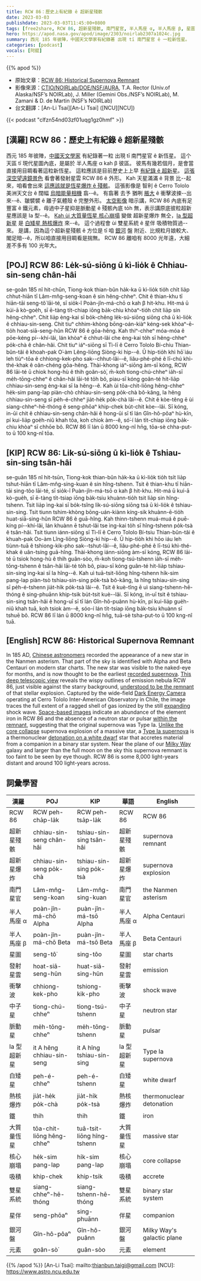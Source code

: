 ```yaml
---
title: RCW 86：歷史上有紀錄 ê 超新星殘骸
date: 2023-03-03
publishdate: 2023-03-03T11:45:00+0800
tags: [free2share, RCW 86, 超新星殘骸, 南門星官, 半人馬座 α, 半人馬座 β, 星圖, 發射星雲, 衝擊波, 中子星, 脈動星, Ia 型超新星, 白矮星, 熱核爆炸, 鐵, 大質量恆星, 核心崩塌, 吸積, 雙星系統, 星伴, 超新星爆炸, 銀河盤, 元素]
hero: https://apod.nasa.gov/apod/image/2303/noirlab2307a1024c.jpg
summary: 西元 185 年彼陣，中國天文學家有紀錄著 出現 tī 南門星官 ê 一粒新恆星。
categories: [podcast]
vocals: [阿錕]
---
```


{{% apod %}}

- 原始文章：[RCW 86: Historical Supernova Remnant](https://apod.nasa.gov/apod/ap230303.html)
- 影像來源：[CTIO/NOIRLab/DOE/NSF/AURA](https://noirlab.edu/public/), T.A. Rector (Univ.of Alaska/NSF’s NOIRLab), J. Miller (Gemini Obs./NSF’s NOIRLab), M. Zamani & D. de Martin (NSF’s NOIRLab)
- 台文翻譯：[An-Li Tsai][An-Li Tsai] ([NCU][NCU])

{{< podcast "clfzn54nd03zf01uqg1gz0hmf" >}}

## [漢羅] RCW 86：歷史上有紀錄 ê 超新星殘骸
西元 185 年彼陣，[中國天文學家][Chinese astronomers] 有紀錄著一粒 出現 tī 南門星官 ê 新恆星。
這个天區 tī 現代星圖內底，是屬於 半人馬座 α kah β 彼區。
彼馬有幾若個月，是會當直接用目睭看著這粒新恆星。
這粒應該是目前歷史上上早 [有紀錄 ê 超新星][recorded supernova]。
[這張深空望遠鏡景色][This deep telescopic view] 看會著發射星雲 RCW 86 ê 外形。
Kah 天星滿滿 ê 背景 比--起來，咱看會出來 [這應該就是恆星爆炸 ê 殘骸][understood to be the remnant]。
這張影像是 智利 ê Cerro Tololo 美洲天文台 ê 闊幅 [烏暗能量相機][Dark Energy Camera] 翕--ê。
有翕著 去予 猶咧 [脹大][expanding] ê 衝擊波捒--出來--ê、皺襞襞 ê 離子氣體殼 ê 完整外形。
[太空影像][Space-based images] 暗示講，RCW 86 內底有足豐富 ê 鐵元素，毋過中子星抑是脈動星 ê 殘骸內底 to̍h 無，表示講原底彼粒超新星應該是 Ia 型--ê。
[Kah ùi 大質量恆星 核心崩塌][Unlike the core collapse] 變做 超新星爆炸 無仝，[Ia 型超新星][Type Ia supernova] 是 [白矮星 熱核爆炸][detonation on a white dwarf] 來--ê。
這个過程會 ùi 雙星系統 ê 星伴 吸積物質過--來。
是講，因為這个超新星殘骸 ê 方位是 tī 咱 [銀河][Milky Way] 盤 附近、比規粒月娘較大、閣足暗--ê，所以咱直接用目睭看是揣無。
RCW 86 離咱有 8000 光年遠，大細差不多有 100 光年大。

## [POJ] RCW 86: Le̍k-sú-siōng ū kì-lio̍k ê Chhiau-sin-seng chân-hâi
se-goân 185 nî hit-chūn, Tiong-kok thian-bûn ha̍k-ka ū kì-lio̍k tio̍h chi̍t lia̍p chhut-hiān tī Lâm-mn̂g-seng-koan ê sin hêng-chheⁿ.
Chit ê thian-khu tī hiān-tāi seng-tô͘ lāi-té, sī sio̍k-î Poàn-jîn-má-chō α kah β hit-khu.
Hit-má ū kúi-ā kò-goe̍h, sī ē-tàng ti̍t-chiap iōng ba̍k-chiu khòaⁿ-tio̍h chit lia̍p sin hêng-chheⁿ.
Chit lia̍p èng-kai sī bo̍k-chêng le̍k-sú-siōng siōng chá ū kì-lio̍k ê chhiau-sin-seng.
Chit tiuⁿ chhim-khòng bōng-oán-kiàⁿ kéng-sek khòaⁿ-ē-tio̍h hoat-siā-seng-hûn RCW 86 ê gōa-hêng.
Kah thiⁿ-chheⁿ móa-móa ê pōe-kéng pí--khí-lâi, lán khòaⁿ ē chhut-lâi che èng-kai to̍h sī hêng-chheⁿ po̍k-chà ê chân-hâi.
Chit tiuⁿ iáⁿ-siōng sī Tì-lī ê Cerro Tololo Bí-chiu Thian-bûn-tâi ê khoah-pak O͘-àm Lêng-liōng Siòng-ki hip--ê.
Ū hip-tio̍h khì hō͘ iáu leh tiùⁿ-tōa ê chhiong-kek-pho sak--chhut-lâi--ê, liâu-phé-phé ê lī-chú khì-thé-khak ê oân-chéng gōa-hêng.
Thài-khong iáⁿ-siōng àm-sī kóng, RCW 86 lāi-té ū chiok hong-hù ê thih goân-sò͘, m̄-koh tiong-chú-chheⁿ ia̍h-sī me̍h-tōng-chheⁿ ê chân-hâi lāi-té to̍h bô, piau-sī kóng goân-té hit-lia̍p chhiau-sin-seng èng-kai sī Ia hêng--ê.
Kah ùi tōa-chit-liōng hêng-chheⁿ he̍k-sim pang-lap piàn-chò chhiau-sin-seng po̍k-chà bô-kâng, Ia hêng chhiau-sin-seng sī pe̍h-é-chheⁿ jia̍t-he̍k po̍k-chà lâi--ê.
Chit ê kòe-têng ē ùi siang-chheⁿ-hē-thóng ê seng-phōaⁿ khip-chek bu̍t-chit kòe--lâi.
Sī kóng, in-ūi chit ê chhiau-sin-seng chân-hâi ê hong-ūi sī tī lán Gîn-hô-pôaⁿ hù-kīn, pí kui-lia̍p goe̍h-niû khah tōa, koh chiok àm--ê, só͘-í lán ti̍t-chiap iōng ba̍k-chiu khòaⁿ sī chhōe bô.
RCW 86 lī lán ū 8000 kng-nî hn̄g, tōa-sè chha-put-to ū 100 kng-nî tōa.

## [KIP] RCW 86: Li̍k-sú-siōng ū kì-lio̍k ê Tshiau-sin-sing tsân-hâi
se-guân 185 nî hit-tsūn, Tiong-kok thian-bûn ha̍k-ka ū kì-lio̍k tio̍h tsi̍t lia̍p tshut-hiān tī Lâm-mn̂g-sing-kuan ê sin hîng-tshenn.
Tsit ê thian-khu tī hiān-tāi sing-tôo lāi-té, sī sio̍k-î Puàn-jîn-má-tsō α kah β hit-khu.
Hit-má ū kuí-ā kò-gue̍h, sī ē-tàng ti̍t-tsiap iōng ba̍k-tsiu khuànn-tio̍h tsit lia̍p sin hîng-tshenn.
Tsit lia̍p ìng-kai sī bo̍k-tsîng li̍k-sú-siōng siōng tsá ū kì-lio̍k ê tshiau-sin-sing.
Tsit tiunn tshim-khòng bōng-uán-kiànn kíng-sik khuànn-ē-tio̍h huat-siā-sing-hûn RCW 86 ê guā-hîng.
Kah thinn-tshenn muá-muá ê puē-kíng pí--khí-lâi, lán khuànn ē tshut-lâi tse ìng-kai to̍h sī hîng-tshenn po̍k-tsà ê tsân-hâi.
Tsit tiunn iánn-siōng sī Tì-lī ê Cerro Tololo Bí-tsiu Thian-bûn-tâi ê khuah-pak Oo-àm Lîng-liōng Siòng-ki hip--ê.
Ū hip-tio̍h khì hōo iáu leh tiùnn-tuā ê tshiong-kik-pho sak--tshut-lâi--ê, liâu-phé-phé ê lī-tsú khì-thé-khak ê uân-tsíng guā-hîng.
Thài-khong iánn-siōng àm-sī kóng, RCW 86 lāi-té ū tsiok hong-hù ê thih guân-sòo, m̄-koh tiong-tsú-tshenn ia̍h-sī me̍h-tōng-tshenn ê tsân-hâi lāi-té to̍h bô, piau-sī kóng guân-té hit-lia̍p tshiau-sin-sing ìng-kai sī Ia hîng--ê.
Kah uì tuā-tsit-liōng hîng-tshenn hi̍k-sim pang-lap piàn-tsò tshiau-sin-sing po̍k-tsà bô-kâng, Ia hîng tshiau-sin-sing sī pe̍h-é-tshenn jia̍t-hi̍k po̍k-tsà lâi--ê.
Tsit ê kuè-tîng ē uì siang-tshenn-hē-thóng ê sing-phuānn khip-tsik bu̍t-tsit kuè--lâi.
Sī kóng, in-uī tsit ê tshiau-sin-sing tsân-hâi ê hong-uī sī tī lán Gîn-hô-puânn hù-kīn, pí kui-lia̍p gue̍h-niû khah tuā, koh tsiok àm--ê, sóo-í lán ti̍t-tsiap iōng ba̍k-tsiu khuànn sī tshuē bô.
RCW 86 lī lán ū 8000 kng-nî hn̄g, tuā-sè tsha-put-to ū 100 kng-nî tuā.



## [English] RCW 86: Historical Supernova Remnant
In 185 AD, [Chinese astronomers][Chinese astronomers] recorded the appearance of a new star in the Nanmen asterism.
That part of the sky is identified with Alpha and Beta Centauri on modern star charts.
The new star was visible to the naked-eye for months, and is now thought to be the earliest [recorded supernova][recorded supernova].
[This deep telescopic view][This deep telescopic view] reveals the wispy outlines of emission nebula RCW 86, just visible against the starry background, [understood to be the remnant][understood to be the remnant] of that stellar explosion.
Captured by the wide-field [Dark Energy Camera][Dark Energy Camera] operating at Cerro Tololo Inter-American Observatory in Chile, the image traces the full extent of a ragged shell of gas ionized by the still [expanding][expanding] shock wave.
[Space-based images][Space-based images] indicate an abundance of the element iron in RCW 86 and the absence of a neutron star or pulsar [within the remnant][within the remnant], suggesting that the original supernova was Type Ia.
[Unlike the core collapse][Unlike the core collapse] supernova explosion of a massive star, a [Type Ia supernova][Type Ia supernova] is a thermonuclear [detonation on a white dwarf][detonation on a white dwarf] star that accretes material from a companion in a binary star system.
Near the plane of our [Milky Way][Milky Way] galaxy and larger than the full moon on the sky this supernova remnant is too faint to be seen by eye though.
RCW 86 is some 8,000 light-years distant and around 100 light-years across.

## 詞彙學習

|漢羅|POJ|KIP|華語|English|
|-|-|-|-|-|
|RCW 86|RCW peh-cha̍p-la̍k|RCW peh-tsa̍p-la̍k|RCW 86|RCW 86|
|超新星殘骸|chhiau-sin-seng chân-hâi|tshiau-sin-sing tsân-hâi|超新星殘骸|supernova remnant|
|超新星爆炸|chhiau-sin-seng po̍k-chà|tshiau-sin-sing po̍k-tsà|超新星爆炸|supernova explosion|
|南門星官|Lâm-mn̂g-seng-koan|Lâm-mn̂g-sing-kuan|南門星官|the Nanmen asterism|
|半人馬座 α|poàn-jîn-má-chō Alpha|puàn-jîn-má-tsō Alpha|半人馬座 α|Alpha Centauri|
|半人馬座 β|poàn-jîn-má-chō Beta|puàn-jîn-má-tsō Beta|半人馬座 β|Beta Centauri|
|星圖|seng-tô͘|sing-tôo|星圖|star charts|
|發射星雲|hoat-siā-seng-hûn|huat-siā-sing-hûn|發射星雲|emission|
|衝擊波|chhiong-kek-pho|tshiong-kik-pho|衝擊波|shock wave|
|中子星|tiong-chú-chheⁿ|tiong-tsú-tshenn|中子星|neutron star|
|脈動星|me̍h-tōng-chheⁿ|me̍h-tōng-tshenn|脈動星|pulsar|
|Ia 型超新星|it A hêng chhiau-sin-seng|it A hîng tshiau-sin-sing|Ia 型超新星|Type Ia supernova|
|白矮星|peh-é-chheⁿ|peh-é-tshenn|白矮星|white dwarf|
|熱核爆炸|jia̍t-he̍k po̍k-chà|jia̍t-hi̍k po̍k-tsà|熱核爆炸|thermonuclear detonation|
|鐵|thih|thih|鐵|iron|
|大質量恆星|tōa-chit-liōng hêng-chheⁿ|tuā-tsit-liōng hîng-tshenn|大質量恆星|massive star|
|核心崩塌|he̍k-sim pang-lap|hi̍k-sim pang-lap|核心崩塌|core collapse|
|吸積|khip-chek|khip-tsik|吸積|accrete|
|雙星系統|siang-chheⁿ-hē-thóng|siang-tshenn-hē-thóng|雙星系統|binary star system|
|星伴|seng-phōaⁿ|sing-phuānn|伴星|companion|
|銀河盤|Gîn-hô-pôaⁿ|Gîn-hô-puânn|銀河盤|Milky Way's galactic plane|
|元素|goân-sò͘|guân-sòo|元素|element|

{{% /apod %}}
[An-Li Tsai]: mailto:thianbun.taigi@gmail.com
[NCU]: https://www.astro.ncu.edu.tw

[copyright]: https://apod.nasa.gov/apod/fap/lib/about_apod.html#srapply
[License]: https://creativecommons.org/licenses/by/2.0/

[Chinese astronomers]:http://en.wikipedia.org/wiki/Chinese_astronomy
[recorded supernova]:http://arxiv.org/abs/astro-ph/0301603
[This deep telescopic view]:https://noirlab.edu/public/images/noirlab2307a/
[understood to be the remnant]:https://noirlab.edu/public/news/noirlab2307/
[Dark Energy Camera]:https://noirlab.edu/public/programs/ctio/victor-blanco-4m-telescope/decam/
[expanding]:https://arxiv.org/abs/1108.1207
[Space-based images]:https://chandra.harvard.edu/photo/2011/rcw86/
[within the remnant]:https://arxiv.org/abs/1108.1207
[Unlike the core collapse]:https://apod.nasa.gov/apod/ap060728.html
[Type Ia supernova]:http://en.wikipedia.org/wiki/Type_Ia_supernova
[detonation on a white dwarf]:https://apod.nasa.gov/apod/ap110430.html
[Milky Way]:https://apod.nasa.gov/apod/ap110520.html
